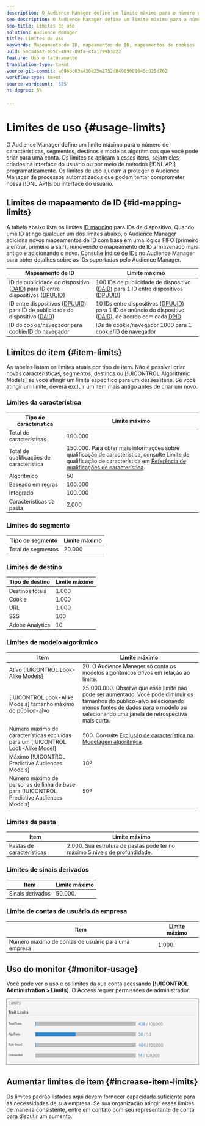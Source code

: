 ```yaml
---
description: O Audience Manager define um limite máximo para o número de características, segmentos, destinos e modelos algorítmicos que você pode criar para uma conta. Os limites se aplicam a esses itens, independentemente de serem criados na interface do usuário ou por meio de métodos de API. Os limites de uso ajudam a proteger o Audience Manager de processos automatizados que podem tentar comprometer nossas APIs ou interface do usuário.
seo-description: O Audience Manager define um limite máximo para o número de características, segmentos, destinos e modelos algorítmicos que você pode criar para uma conta. Os limites se aplicam a esses itens, independentemente de serem criados na interface do usuário ou por meio de métodos de API. Os limites de uso ajudam a proteger o Audience Manager de processos automatizados que podem tentar comprometer nossas APIs ou interface do usuário.
seo-title: Limites de uso
solution: Audience Manager
title: Limites de uso
keywords: Mapeamento de ID, mapeamentos de ID, mapeamentos de cookies
uuid: 50ca4647-0b5c-409c-89fa-4fa1799b3222
feature: Uso e faturamento
translation-type: tm+mt
source-git-commit: a696bc03e430e25e2752d84905009645c625d762
workflow-type: tm+mt
source-wordcount: '585'
ht-degree: 6%

---
```



# Limites de uso {#usage-limits}

O Audience Manager define um limite máximo para o número de características, segmentos, destinos e modelos algorítmicos que você pode criar para uma conta. Os limites se aplicam a esses itens, sejam eles criados na interface do usuário ou por meio de métodos [!DNL API] programaticamente. Os limites de uso ajudam a proteger o Audience Manager de processos automatizados que podem tentar comprometer nossa [!DNL API]s ou interface do usuário.

## Limites de mapeamento de ID {#id-mapping-limits}

A tabela abaixo lista os limites [ID mapping](../../integration/sending-audience-data/batch-data-transfer-explained/id-sync-http.md) para IDs de dispositivo. Quando uma ID atinge qualquer um dos limites abaixo, o Audience Manager adiciona novos mapeamentos de ID com base em uma lógica FIFO (primeiro a entrar, primeiro a sair), removendo o mapeamento de ID armazenado mais antigo e adicionando o novo. Consulte [Índice de IDs](../../reference/ids-in-aam.md) no Audience Manager para obter detalhes sobre as IDs suportadas pelo Audience Manager.

| Mapeamento de ID | Limite máximo |
|-----------|-------------- |
| ID de publicidade do dispositivo ([DAID](../../reference/ids-in-aam.md)) para ID entre dispositivos ([DPUUID](../../reference/ids-in-aam.md)) | 100 IDs de publicidade de dispositivo ([DAID](../../reference/ids-in-aam.md)) para 1 ID entre dispositivos ([DPUUID](../../reference/ids-in-aam.md)) |
| ID entre dispositivos ([DPUUID](../../reference/ids-in-aam.md)) para ID de publicidade do dispositivo ([DAID](../../reference/ids-in-aam.md)) | 10 IDs entre dispositivos ([DPUUID](../../reference/ids-in-aam.md)) para 1 ID de anúncio do dispositivo ([DAID](../../reference/ids-in-aam.md)), de acordo com cada [DPID](../../reference/ids-in-aam.md) |
| ID do cookie/navegador para cookie/ID do navegador | IDs de cookie/navegador 1000 para 1 cookie/ID de navegador |

## Limites de item {#item-limits}

As tabelas listam os limites atuais por tipo de item. Não é possível criar novas características, segmentos, destinos ou [!UICONTROL Algorithmic Models] se você atingir um limite específico para um desses itens. Se você atingir um limite, deverá excluir um item mais antigo antes de criar um novo.

### Limites da característica

| Tipo de característica | Limite máximo |
| -------------------------- | ------------------------------------- |
| Total de características | 100.000 |
| Total de qualificações de característica | 150.000. Para obter mais informações sobre qualificação de característica, consulte Limite de qualificação de característica em [Referência de qualificações de característica](/help/using/features/traits/trait-and-segment-qualification-reference.md#trait-qualification-limit). |
| Algorítmico | 50 |
| Baseado em regras | 100.000 |
| Integrado | 100.000 |
| Características da pasta | 2.000 |

### Limites do segmento

| Tipo de segmento | Limite máximo |
| -------------- | ------------- |
| Total de segmentos | 20.000 |

### Limites de destino

| Tipo de destino | Limite máximo |
| ------------------ | ------------- |
| Destinos totais | 1.000 |
| Cookie | 1.000 |
| URL | 1.000 |
| S2S | 100 |
| Adobe Analytics | 10 |

### Limites de modelo algorítmico

| Item | Limite máximo |
| -------- | ----- |
| Ativo [!UICONTROL Look-Alike Models] | 20. O Audience Manager só conta os modelos algorítmicos *ativos* em relação ao limite. |
| [!UICONTROL Look-Alike Models] tamanho máximo do público-alvo | 25.000.000.  Observe que esse limite não pode ser aumentado. Você pode diminuir os tamanhos do público-alvo selecionando menos fontes de dados para o modelo ou selecionando uma janela de retrospectiva mais curta. |
| Número máximo de características excluídas para um [!UICONTROL Look-Alike Model] | 500. Consulte [Exclusão de característica na Modelagem algorítmica](/help/using/features/algorithmic-models/trait-exclusion-algo-models.md). |
| Máximo [!UICONTROL Predictive Audiences Models] | 10º |
| Número máximo de personas de linha de base para [!UICONTROL Predictive Audiences Models] | 50º |

### Limites da pasta

| Item | Limite máximo |
| ------------- | ------------------ |
| Pastas de características | 2.000.  Sua estrutura de pastas pode ter no máximo 5 níveis de profundidade. |

### Limites de sinais derivados

| Item | Limite máximo |
| --------------- | ------------- |
| Sinais derivados | 50.000. |

### Limite de contas de usuário da empresa

| Item | Limite máximo |
| ----------- | ------------- |
| Número máximo de contas de usuário para uma empresa | 1.000. |

## Uso do monitor {#monitor-usage}

Você pode ver o uso e os limites da sua conta acessando **[!UICONTROL Administration > Limits]**. O Access requer permissões de administrador.

![imagem de limites de uso](assets/usage-limits.png)

## Aumentar limites de item {#increase-item-limits}

Os limites padrão listados aqui devem fornecer capacidade suficiente para as necessidades de sua empresa. Se sua organização atingir esses limites de maneira consistente, entre em contato com seu representante de conta para discutir um aumento.